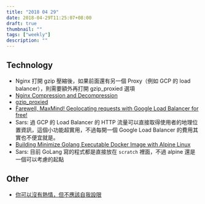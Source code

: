 ```yaml
---
title: "2018 04 29"
date: 2018-04-29T11:25:07+08:00
draft: true
thumbnail: ""
tags: ["weekly"]
description: ""
---
```


## Technology

* Nginx 打開 gzip 壓縮後，如果前面還有另一個 Proxy（例如 GCP 的 load balancer），則需要額外再打開 gzip_proxied 選項
 * [Nginx Compression and Decompression](https://docs.nginx.com/nginx/admin-guide/web-server/compression/)
 * [gzip_proxied](http://nginx.org/en/docs/http/ngx_http_gzip_module.html#gzip_proxied)
* [Farewell, MaxMind! Geolocating requests with Google Load Balancer for free!](https://blog.doit-intl.com/farewell-maxmind-geolocating-requests-with-google-load-balancer-for-free-7938f5adbef0)
 * Sars: 過 GCP 的 Load Balancer 的 HTTP 流量可以直接取得使用者的地理位置資訊，這個小功能超實用，不過每開一個 Google Load Balancer 的費用其實也不便宜就是。
* [Building Minimize Golang Executable Docker Image with Alpine Linux](http://dinolai.com/notes/golang/minimize-golang-executable-docker-image-with-alpine-linux.html)
 * Sars: 目前 GoLang 寫的程式都是直接放在 `scratch` 裡面，不過 alpine 還是一個可以考慮的起點

## Other

* [你可以沒有熱情，但不應該自我設限](https://medium.com/@nightspirit622/-ca623ed508cc)
